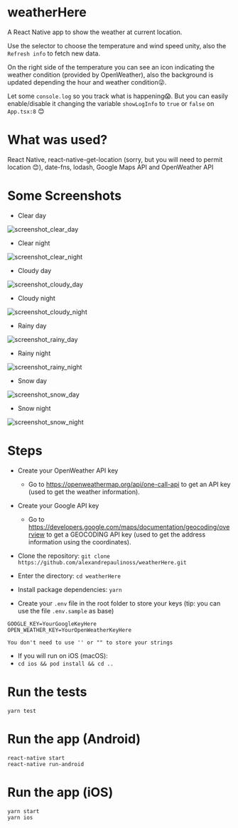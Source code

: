 # weatherHere

A React Native app to show the weather at current location.

Use the selector to choose the temperature and wind speed unity, also the `Refresh info` to fetch new data.

On the right side of the temperature you can see an icon indicating the weather condition (provided by OpenWeather), also the background is updated depending the hour and weather condition😜.

Let some `console.log` so you track what is happening😱. But you can easily enable/disable it changing the variable `showLogInfo` to `true` or `false` on `App.tsx:8` 😊

# What was used?

React Native, react-native-get-location (sorry, but you will need to permit location 😊), date-fns, lodash, Google Maps API and OpenWeather API

# Some Screenshots

- Clear day

![screenshot_clear_day](https://user-images.githubusercontent.com/20016457/177051612-b242a748-2ca3-45f1-8065-e56d9336af4d.png)

- Clear night

![screenshot_clear_night](https://user-images.githubusercontent.com/20016457/177051633-ea4d9a2f-e342-4056-8871-ede47d698a2a.png)

- Cloudy day

![screenshot_cloudy_day](https://user-images.githubusercontent.com/20016457/177051636-7ba858f7-c672-47ab-a249-64c3682acd8e.png)

- Cloudy night

![screenshot_cloudy_night](https://user-images.githubusercontent.com/20016457/177051640-be848546-b31b-400d-9a6f-0f4b13bce6ec.png)

- Rainy day

![screenshot_rainy_day](https://user-images.githubusercontent.com/20016457/177051642-4c242852-e457-4ce8-a886-06747f5db9f7.png)

- Rainy night

![screenshot_rainy_night](https://user-images.githubusercontent.com/20016457/177051643-3f3d2f11-1d60-4750-92a5-0b7749cde2d0.png)

- Snow day

![screenshot_snow_day](https://user-images.githubusercontent.com/20016457/177051645-9383634b-1d14-4730-a545-40983ea6401b.png)

- Snow night

![screenshot_snow_night](https://user-images.githubusercontent.com/20016457/177051647-bbe0acf4-fc83-4130-83a4-3fe3e213960d.png)

# Steps

- Create your OpenWeather API key

  - Go to https://openweathermap.org/api/one-call-api to get an API key (used to get the weather information).

- Create your Google API key

  - Go to https://developers.google.com/maps/documentation/geocoding/overview to get a GEOCODING API key (used to get the address information using the coordinates).

- Clone the repository: `git clone https://github.com/alexandrepaulinoss/weatherHere.git`

- Enter the directory: `cd weatherHere`

- Install package dependencies: `yarn`

- Create your `.env` file in the root folder to store your keys (tip: you can use the file `.env.sample` as base)

```
GOOGLE_KEY=YourGoogleKeyHere
OPEN_WEATHER_KEY=YourOpenWeatherKeyHere
```

`You don't need to use '' or "" to store your strings`

 - If you will run on iOS (macOS):
  - `cd ios && pod install && cd ..`

# Run the tests

`yarn test`

# Run the app (Android)

    react-native start
    react-native run-android

# Run the app (iOS)

    yarn start
    yarn ios

